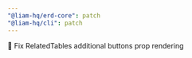 ```yaml
---
"@liam-hq/erd-core": patch
"@liam-hq/cli": patch
---
```


🐛 Fix RelatedTables additional buttons prop rendering
